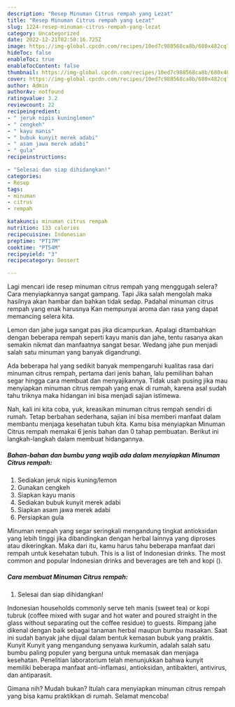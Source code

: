 ```yaml
---
description: "Resep Minuman Citrus rempah yang Lezat"
title: "Resep Minuman Citrus rempah yang Lezat"
slug: 1224-resep-minuman-citrus-rempah-yang-lezat
category: Uncategorized
date: 2022-12-21T02:50:16.725Z
image: https://img-global.cpcdn.com/recipes/10ed7c988568ca8b/680x482cq70/minuman-citrus-rempah-foto-resep-utama.jpg
hideToc: false
enableToc: true
enableTocContent: false
thumbnail: https://img-global.cpcdn.com/recipes/10ed7c988568ca8b/680x482cq70/minuman-citrus-rempah-foto-resep-utama.jpg
cover: https://img-global.cpcdn.com/recipes/10ed7c988568ca8b/680x482cq70/minuman-citrus-rempah-foto-resep-utama.jpg
author: Admin
authorAv: notfound
ratingvalue: 3.2
reviewcount: 22
recipeingredient:
- " jeruk nipis kuninglemon"
- " cengkeh"
- " kayu manis"
- " bubuk kunyit merek adabi"
- " asam jawa merek adabi"
- " gula"
recipeinstructions:

- "Selesai dan siap dihidangkan!"
categories:
- Resep
tags:
- minuman
- citrus
- rempah

katakunci: minuman citrus rempah 
nutrition: 133 calories
recipecuisine: Indonesian
preptime: "PT17M"
cooktime: "PT54M"
recipeyield: "3"
recipecategory: Dessert

---
```



Lagi mencari ide resep minuman citrus rempah yang menggugah selera? Cara menyiapkannya sangat gampang. Tapi Jika salah mengolah maka hasilnya akan hambar dan bahkan tidak sedap. Padahal minuman citrus rempah yang enak harusnya Kan mempunyai aroma dan rasa yang dapat memancing selera kita.


Lemon dan jahe juga sangat pas jika dicampurkan. Apalagi ditambahkan dengan beberapa rempah seperti kayu manis dan jahe, tentu rasanya akan semakin nikmat dan manfaatnya sangat besar. Wedang jahe pun menjadi salah satu minuman yang banyak digandrungi.

Ada beberapa hal yang sedikit banyak mempengaruhi kualitas rasa dari minuman citrus rempah, pertama dari jenis bahan, lalu pemilihan bahan segar hingga cara membuat dan menyajikannya. Tidak usah pusing jika mau menyiapkan minuman citrus rempah yang enak di rumah, karena asal sudah tahu triknya maka hidangan ini bisa menjadi sajian istimewa.


Nah, kali ini kita coba, yuk, kreasikan minuman citrus rempah sendiri di rumah. Tetap berbahan sederhana, sajian ini bisa memberi manfaat dalam membantu menjaga kesehatan tubuh kita. Kamu bisa menyiapkan Minuman Citrus rempah memakai 6 jenis bahan dan 0 tahap pembuatan. Berikut ini langkah-langkah dalam membuat hidangannya.

<!--inarticleads1-->

##### Bahan-bahan dan bumbu yang wajib ada dalam menyiapkan Minuman Citrus rempah:

1. Sediakan  jeruk nipis kuning/lemon
1. Gunakan  cengkeh
1. Siapkan  kayu manis
1. Sediakan  bubuk kunyit merek adabi
1. Siapkan  asam jawa merek adabi
1. Persiapkan  gula


Minuman rempah yang segar seringkali mengandung tingkat antioksidan yang lebih tinggi jika dibandingkan dengan herbal lainnya yang diproses atau dikeringkan. Maka dari itu, kamu harus tahu beberapa manfaat dari rempah untuk kesehatan tubuh. This is a list of Indonesian drinks. The most common and popular Indonesian drinks and beverages are teh and kopi (). 

<!--inarticleads2-->

##### Cara membuat Minuman Citrus rempah:


1. Selesai dan siap dihidangkan!

Indonesian households commonly serve teh manis (sweet tea) or kopi tubruk (coffee mixed with sugar and hot water and poured straight in the glass without separating out the coffee residue) to guests. Rimpang jahe dikenal dengan baik sebagai tanaman herbal maupun bumbu masakan. Saat ini sudah banyak jahe dijual dalam bentuk kemasan bubuk yang praktis. Kunyit Kunyit yang mengandung senyawa kurkumin, adalah salah satu bumbu paling populer yang berguna untuk memasak dan menjaga kesehatan. Penelitian laboratorium telah menunjukkan bahwa kunyit memiliki beberapa manfaat anti-inflamasi, antioksidan, antibakteri, antivirus, dan antiparasit. 

Gimana nih? Mudah bukan? Itulah cara menyiapkan minuman citrus rempah yang bisa kamu praktikkan di rumah. Selamat mencoba!
